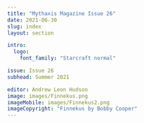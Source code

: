 ```yaml
---
title: "Mythaxis Magazine Issue 26"
date: 2021-06-30
slug: index
layout: section

intro:
  logo:
    font_family: "Starcraft normal"

issue: Issue 26
subhead: Summer 2021

editor: Andrew Leon Hudson
image: images/Finnekus.png
imageMobile: images/Finnekus2.png
imageCopyright: "Finnekus by Bobby Cooper"
---
```


